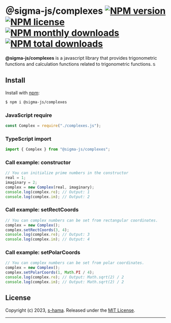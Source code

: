 # ＠sigma-js/complexes [![NPM version](https://img.shields.io/npm/v/@sigma-js/complexes.svg?style=flat)](https://www.npmjs.com/package/@sigma-js/complexes) [![NPM license](https://img.shields.io/github/license/s-hama/sigma-js-complexes.svg)](https://github.com/s-hama/sigma-js-complexes/blob/master/LICENSE) [![NPM monthly downloads](https://img.shields.io/npm/dm/@sigma-js/complexes.svg?style=flat)](https://npmjs.org/package/@sigma-js/complexes) [![NPM total downloads](https://img.shields.io/npm/dt/@sigma-js/complexes.svg?style=flat)](https://npmjs.org/package/@sigma-js/complexes) 


**@sigma-js/complexes** is a javascript library that provides trigonometric functions and calculation functions related to trigonometric functions.ｓ

## Install

Install with [npm](https://www.npmjs.com/):

```sh
$ npm i @sigma-js/complexes
```
### JavaScript require

```js
const Complex = require("./complexes.js");
```

### TypeScript import

```js
import { Complex } from "@sigma-js/complexes";
```

### Call example: constructor

```js
// You can initialize prime numbers in the constructor
real = 1;
imaginary = 2;
complex = new Complex(real, imaginary);
console.log(complex.re); // Output: 1
console.log(complex.im); // Output: 2
```

### Call example: setRectCoords

```js
// You can complex numbers can be set from rectangular coordinates.
complex = new Complex();
complex.setRectCoords(3, 4);
console.log(complex.re); // Output: 3
console.log(complex.im); // Output: 4
```

### Call example: setPolarCoords

```js
// You can complex numbers can be set from polar coordinates.
complex = new Complex();
complex.setPolarCoords(1, Math.PI / 4);
console.log(complex.re); // Output: Math.sqrt(2) / 2
console.log(complex.im); // Output: Math.sqrt(2) / 2
```

## License

Copyright (c) 2023, [s-hama](https://github.com/s-hama).
Released under the [MIT License](LICENSE).

---

